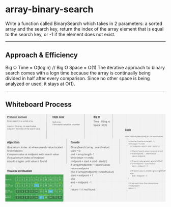 # array-binary-search

Write a function called BinarySearch which takes in 2 parameters: a sorted array and the search key, return the index of the array element that is equal to the search key, or -1 if the element does not exist.

---

## Approach & Efficiency
Big O Time = O(log n) // Big O Space = O(1)
The iterative approach to binary search comes with a logn time because the array is continually being divided in half after every comparison. Since no other space is being analyzed or used, it stays at O(1).

---

## Whiteboard Process
![image](image/BinarySearch.png)